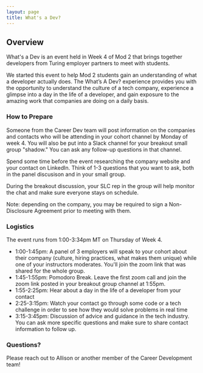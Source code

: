 ```yaml
---
layout: page
title: What's a Dev?
---
```


## Overview
What's a Dev is an event held in Week 4 of Mod 2 that brings together developers from Turing employer partners to meet with students.

We started this event to help Mod 2 students gain an understanding of what a developer actually does. The What’s A Dev? experience provides you with the opportunity to understand the culture of a tech company, experience a glimpse into a day in the life of a developer, and gain exposure to the amazing work that companies are doing on a daily basis. 

### How to Prepare
Someone from the Career Dev team will post information on the companies and contacts who will be attending in your cohort channel by Monday of week 4. You will also be put into a Slack channel for your breakout small group "shadow." You can ask any follow-up questions in that channel. 

Spend some time before the event researching the company website and your contact on LinkedIn. Think of 1-3 questions that you want to ask, both in the panel discusison and in your small group. 

During the breakout discussion, your SLC rep in the group will help monitor the chat and make sure everyone stays on schedule. 

Note: depending on the company, you may be required to sign a Non-Disclosure Agreement prior to meeting with them. 

### Logistics
The event runs from 1:00-3:34pm MT on Thursday of Week 4.

* 1:00-1:45pm: A panel of 3 employers will speak to your cohort about their company (culture, hiring practices, what makes them unique) while one of your instructors moderates. You'll join the zoom link that was shared for the whole group.
* 1:45-1:55pm: Pomodoro Break. Leave the first zoom call and join the zoom link posted in your breakout group channel at 1:55pm. 
* 1:55-2:25pm: Hear about a day in the life of a developer from your contact
* 2:25-3:15pm: Watch your contact go through some code or a tech challenge in order to see how they would solve problems in real time
* 3:15-3:45pm: Discussion of advice and guidance in the tech industry. You can ask more specific questions and make sure to share contact information to follow up.

### Questions?
Please reach out to Allison or another member of the Career Development team!
